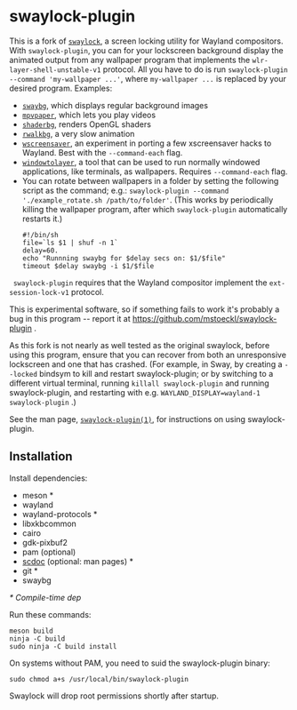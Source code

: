 # swaylock-plugin

This is a fork of [`swaylock`](https://github.com/swaywm/swaylock), a screen
locking utility for Wayland compositors. With `swaylock-plugin`, you can for
your lockscreen background display the animated output from any wallpaper program
that implements the `wlr-layer-shell-unstable-v1` protocol. All you have to do
is run `swaylock-plugin --command 'my-wallpaper ...'`, where `my-wallpaper ...`
is replaced by your desired program. Examples:

* [`swaybg`](https://github.com/swaywm/swaybg), which displays regular background images
* [`mpvpaper`](https://github.com/GhostNaN/mpvpaper), which lets you play videos
* [`shaderbg`](https://git.sr.ht/~mstoeckl/shaderbg), renders OpenGL shaders
* [`rwalkbg`](https://git.sr.ht/~mstoeckl/rwalkbg), a very slow animation
* [`wscreensaver`](https://git.sr.ht/~mstoeckl/wscreensaver), an experiment in porting
   a few xscreensaver hacks to Wayland. Best with the `--command-each` flag.
* [`windowtolayer`](https://gitlab.freedesktop.org/mstoeckl/windowtolayer), a tool that
   can be used to run normally windowed applications, like terminals, as wallpapers.
   Requires `--command-each` flag.
* You can rotate between wallpapers in a folder by setting the following script
  as the command; e.g.: `swaylock-plugin --command './example_rotate.sh /path/to/folder'`. (This works by periodically killing the wallpaper program, after which `swaylock-plugin` automatically restarts it.)
    ```
    #!/bin/sh
    file=`ls $1 | shuf -n 1`
    delay=60.
    echo "Runnning swaybg for $delay secs on: $1/$file"
    timeout $delay swaybg -i $1/$file
    ```

` swaylock-plugin` requires that the Wayland compositor implement the `ext-session-lock-v1` protocol.

This is experimental software, so if something fails to work it's probably a bug
in this program -- report it at https://github.com/mstoeckl/swaylock-plugin .

As this fork is not nearly as well tested as the original swaylock, before using this
program, ensure that you can recover from both an unresponsive lockscreen and one
that has crashed. (For example, in Sway, by creating a `--locked` bindsym to kill and
restart swaylock-plugin; or by switching to a different virtual terminal, running
`killall swaylock-plugin` and running swaylock-plugin, and restarting with e.g. `WAYLAND_DISPLAY=wayland-1 swaylock-plugin` .)

See the man page, [`swaylock-plugin(1)`](swaylock.1.scd), for instructions on using swaylock-plugin.

## Installation

Install dependencies:

* meson \*
* wayland
* wayland-protocols \*
* libxkbcommon
* cairo
* gdk-pixbuf2
* pam (optional)
* [scdoc](https://git.sr.ht/~sircmpwn/scdoc) (optional: man pages) \*
* git \*
* swaybg

_\* Compile-time dep_  

Run these commands:

    meson build
    ninja -C build
    sudo ninja -C build install

On systems without PAM, you need to suid the swaylock-plugin binary:

    sudo chmod a+s /usr/local/bin/swaylock-plugin

Swaylock will drop root permissions shortly after startup.
